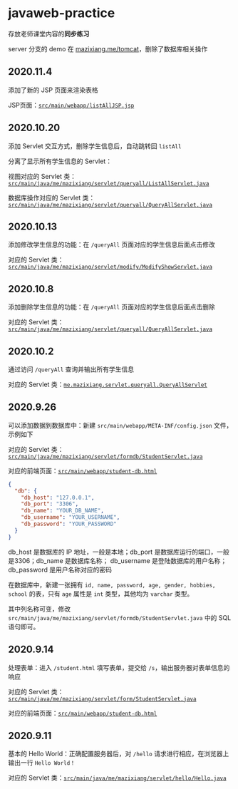 # javaweb-practice

存放老师课堂内容的**同步练习**

server 分支的 demo 在 [mazixiang.me/tomcat](https://mazixiang.me/tomcat)，删除了数据库相关操作

## 2020.11.4

添加了新的 JSP 页面来渲染表格

JSP页面：[`src/main/webapp/listAllJSP.jsp`](src/main/webapp/listAllJSP.jsp)

## 2020.10.20

添加 Servlet 交互方式，删除学生信息后，自动跳转回 `listAll`

分离了显示所有学生信息的 Servlet：

视图对应的 Servlet 类：[`src/main/java/me/mazixiang/servlet/queryall/ListAllServlet.java`](src/main/java/me/mazixiang/servlet/queryall/ListAllServlet.java)

数据库操作对应的 Servlet 类：[`src/main/java/me/mazixiang/servlet/queryall/QueryAllServlet.java`](src/main/java/me/mazixiang/servlet/queryall/QueryAllServlet.java)

## 2020.10.13

添加修改学生信息的功能：在 `/queryAll` 页面对应的学生信息后面点击修改

对应的 Servlet 类：[`src/main/java/me/mazixiang/servlet/modify/ModifyShowServlet.java`](src/main/java/me/mazixiang/servlet/modify/ModifyShowServlet.java)

## 2020.10.8

添加删除学生信息的功能：在 `/queryAll` 页面对应的学生信息后面点击删除

对应的 Servlet 类：[`src/main/java/me/mazixiang/servlet/queryall/QueryAllServlet.java`](src/main/java/me/mazixiang/servlet/queryall/QueryAllServlet.java)

## 2020.10.2

通过访问 `/queryAll` 查询并输出所有学生信息

对应的 Servlet 类：[`me.mazixiang.servlet.queryall.QueryAllServlet`](src/main/java/me/mazixiang/servlet/queryall/QueryAllServlet)

## 2020.9.26

可以添加数据到数据库中：新建 `src/main/webapp/META-INF/config.json` 文件，示例如下

对应的 Servlet 类：[`src/main/java/me/mazixiang/servlet/formdb/StudentServlet.java`](src/main/java/me/mazixiang/servlet/formdb/StudentServlet.java)

对应的前端页面：[`src/main/webapp/student-db.html`](src/main/webapp/student-db.html)

```json
{
  "db": {
    "db_host": "127.0.0.1",
    "db_port": "3306",
    "db_name": "YOUR_DB_NAME",
    "db_username": "YOUR_USERNAME",
    "db_password": "YOUR_PASSWORD"
  }
}
```

db_host 是数据库的 IP 地址，一般是本地；db_port 是数据库运行的端口，一般是3306；db_name 是数据库名称；
db_username 是登陆数据库的用户名称；db_password 是用户名称对应的密码

在数据库中，新建一张拥有 `id, name, password, age, gender, hobbies, school` 的表，只有 `age` 属性是 `int` 类型，其他均为 `varchar` 类型。

其中列名称可变，修改 `src/main/java/me/mazixiang/servlet/formdb/StudentServlet.java` 中的 SQL 语句即可。

## 2020.9.14

处理表单：进入 `/student.html` 填写表单，提交给 `/s`，输出服务器对表单信息的响应

对应的 Servlet 类：[`src/main/java/me/mazixiang/servlet/form/StudentServlet.java`](src/main/java/me/mazixiang/servlet/form/StudentServlet.java)

对应的前端页面：[`src/main/webapp/student-db.html`](src/main/webapp/student-db.html)

## 2020.9.11

基本的 Hello World：正确配置服务器后，对 `/hello` 请求进行相应，在浏览器上输出一行  `Hello World！`

对应的 Servlet 类：[`src/main/java/me/mazixiang/servlet/hello/Hello.java`](src/main/java/me/mazixiang/servlet/hello/Hello.java)

